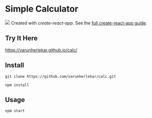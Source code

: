 # Simple Calculator 
![](https://lh3.googleusercontent.com/rRJCiJhroe04JQ6p_1sdM9Pet3TUxuDDuiAhQRhXp6lC5ilBX8qWxsntjIWw9-MBY5UUrdfDxXRew6X7MP7uN98OgcnbyGDLUBisTcBScfGGPbIVoN3eMQV9rhy_XuIEf_yCQsSpl_BgaCXuil6ZdkEQTtlglnxqS61Fdx0DuO7dWVpI2PPKNoX42w_R0L5o0KCfUJbj5paWsMS9aDuYflvZSf_pfFheJSMTJH3ykgwhY06dz1h84As-mTUoEzYWnlqAOuDYiv9kEE6hem_xqiaSuLjRbYmpczZ85Ce8rmLfyDzbxYTe6bRObH1AjI5Na4YnuL1nFgLL2XwkoHy2nvoVW5AJzdkjZy3Zip-mQf4OfpQ6RiPkolGOxSv3x4UFD9Jo9g1ViwEOt6ieYzPq980gaExcQWJyZBpNGbekCxTeUUuYjAzraOjufegMSoUiR_msYBbny0Xr1L-JeE3SGUUig_g-uwtRKmfX5wFGTc6MRS7q-f9yn31K6EK0383A3Meu48oLjErgLhruElQd3fnGWiGRYY1uLxIkVhAhNKgOG-2ClK5CALBlzPb0BSQGB_3pQfawEQM6e5UutTPoG2_a7xb6lsx0Z-I3Lpfe59TQL4obQ2insGs0Oz2xAuZBqKe_ircf7yp1rniUz1mhc9R9vCsvMHZy3G0F5kFoo9wz8ZMhKIoqcH-x09gkv16os8jieTF-vbmCxAksvYZH4QU=w1918-h845-no?authuser=0)
Created with  _create-react-app_. See the  [full create-react-app guide](https://github.com/facebookincubator/create-react-app/blob/master/packages/react-scripts/template/README.md).

## Try It Here
https://varunherlekar.github.io/calc/

## Install

    git clone https://github.com/varunherlekar/calc.git 

    npm install
## Usage

    npm start
